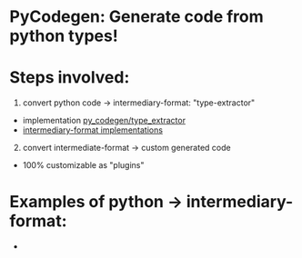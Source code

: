 # PyCodegen: Generate code from python types!

# Steps involved:

1. convert python code -> intermediary-format: "type-extractor"
 - implementation [py_codegen/type_extractor](py_codegen/type_extractor)
 - [intermediary-format implementations](py_codegen/type_extractor/nodes/README.md)

2. convert intermediate-format -> custom generated code
 - 100% customizable as "plugins"

# Examples of python -> intermediary-format:
 -
